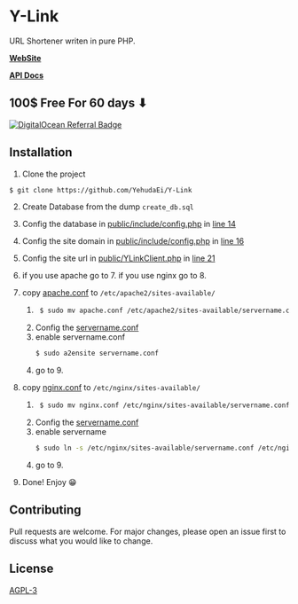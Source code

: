 # Y-Link

URL Shortener writen in pure PHP.

**[WebSite](https://y-link.ml)**

**[API Docs](https://y-link.ml/API_Docs)**

## 100$ Free For 60 days ⬇
[![DigitalOcean Referral Badge](https://web-platforms.sfo2.digitaloceanspaces.com/WWW/Badge%203.svg)](https://www.digitalocean.com/?refcode=6e91761dbbfce)

## Installation

1. Clone the project
```bash 
$ git clone https://github.com/YehudaEi/Y-Link
```
2. Create Database from the dump ```create_db.sql```

3. Config the database in [public/include/config.php](https://github.com/YehudaEi/Y-Link/blob/master/public/include/config.php) in [line 14](https://github.com/YehudaEi/Y-Link/blob/master/public/include/config.php#L14)

4. Config the site domain in [public/include/config.php](https://github.com/YehudaEi/Y-Link/blob/master/public/include/config.php) in [line 16](https://github.com/YehudaEi/Y-Link/blob/master/public/include/config.php#L16)

5. Config the site url in [public/YLinkClient.php](https://github.com/YehudaEi/Y-Link/blob/master/public/YLinkClient.php) in [line 21](https://github.com/YehudaEi/Y-Link/blob/master/public/YLinkClient.php#L21)

6. if you use apache go to 7. if you use nginx go to 8.

7. copy [apache.conf](https://github.com/YehudaEi/Y-Link/blob/master/apache.conf) to ```/etc/apache2/sites-available/```
    1. ```bash
        $ sudo mv apache.conf /etc/apache2/sites-available/servername.conf
        ```
    2. Config the [servername.conf](https://github.com/YehudaEi/Y-Link/blob/master/apache.conf)
    3. enable servername.conf
        ```bash
        $ sudo a2ensite servername.conf
        ```
    4. go to 9.
8. copy [nginx.conf](https://github.com/YehudaEi/Y-Link/blob/master/nginx.conf) to ```/etc/nginx/sites-available/```
    1. ```bash
        $ sudo mv nginx.conf /etc/nginx/sites-available/servername.conf
        ```
    2. Config the [servername.conf](https://github.com/YehudaEi/Y-Link/blob/master/nginx.conf)
    3. enable servername
        ```bash
        $ sudo ln -s /etc/nginx/sites-available/servername.conf /etc/nginx/sites-enabled/
        ```
    4. go to 9.

9. Done! Enjoy 😁

## Contributing
Pull requests are welcome. For major changes, please open an issue first to discuss what you would like to change.

## License
[AGPL-3](https://github.com/YehudaEi/Y-Link/blob/master/LICENSE)
